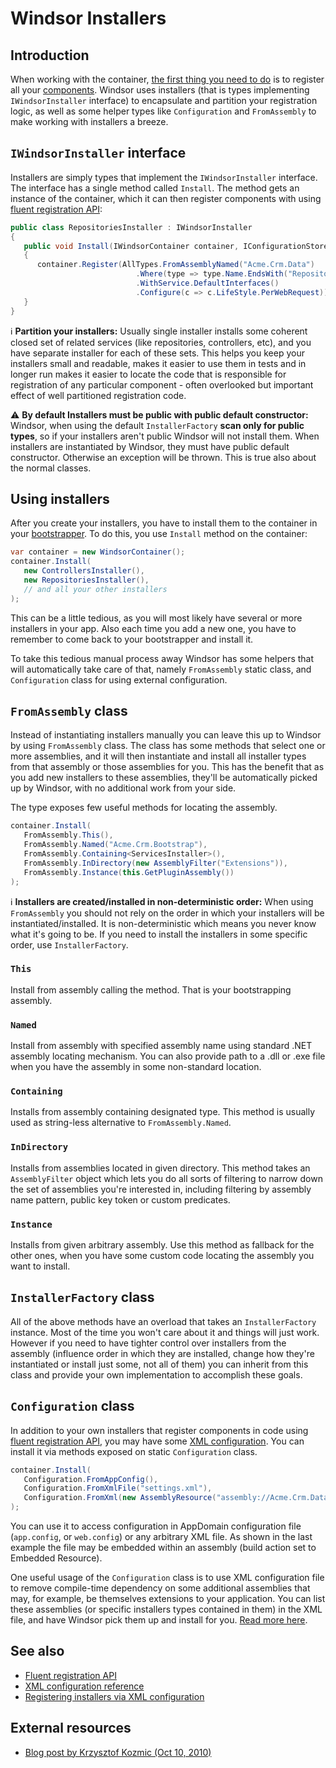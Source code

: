 # Windsor Installers

## Introduction

When working with the container, [the first thing you need to do](three-calls-pattern.md#call-one-bootstrapper) is to register all your [components](services-and-components.md). Windsor uses installers (that is types implementing `IWindsorInstaller` interface) to encapsulate and partition your registration logic, as well as some helper types like `Configuration` and `FromAssembly` to make working with installers a breeze.

## `IWindsorInstaller` interface

Installers are simply types that implement the `IWindsorInstaller` interface. The interface has a single method called `Install`. The method gets an instance of the container, which it can then register components with using [fluent registration API](fluent-registration-api.md):

```csharp
public class RepositoriesInstaller : IWindsorInstaller
{
   public void Install(IWindsorContainer container, IConfigurationStore store)
   {
      container.Register(AllTypes.FromAssemblyNamed("Acme.Crm.Data")
                            .Where(type => type.Name.EndsWith("Repository"))
                            .WithService.DefaultInterfaces()
                            .Configure(c => c.LifeStyle.PerWebRequest));
   }
}
```

:information_source: **Partition your installers:** Usually single installer installs some coherent closed set of related services (like repositories, controllers, etc), and you have separate installer for each of these sets. This helps you keep your installers small and readable, makes it easier to use them in tests and in longer run makes it easier to locate the code that is responsible for registration of any particular component - often overlooked but important effect of well partitioned registration code.

:warning: **By default Installers must be public with public default constructor:** Windsor, when using the default `InstallerFactory` **scan only for public types**, so if your installers aren't public Windsor will not install them. When installers are instantiated by Windsor, they must have public default constructor. Otherwise an exception will be thrown. This is true also about the normal classes.

## Using installers

After you create your installers, you have to install them to the container in your [bootstrapper](three-calls-pattern.md#call-one-bootstrapper). To do this, you use `Install` method on the container:

```csharp
var container = new WindsorContainer();
container.Install(
   new ControllersInstaller(),
   new RepositoriesInstaller(),
   // and all your other installers
);
```

This can be a little tedious, as you will most likely have several or more installers in your app. Also each time you add a new one, you have to remember to come back to your bootstrapper and install it.

To take this tedious manual process away Windsor has some helpers that will automatically take care of that, namely `FromAssembly` static class, and `Configuration` class for using external configuration.

## `FromAssembly` class

Instead of instantiating installers manually you can leave this up to Windsor by using `FromAssembly` class. The class has some methods that select one or more assemblies, and it will then instantiate and install all installer types from that assembly or those assemblies for you. This has the benefit that as you add new installers to these assemblies, they'll be automatically picked up by Windsor, with no additional work from your side.

The type exposes few useful methods for locating the assembly.

```csharp
container.Install(
   FromAssembly.This(),
   FromAssembly.Named("Acme.Crm.Bootstrap"),
   FromAssembly.Containing<ServicesInstaller>(),
   FromAssembly.InDirectory(new AssemblyFilter("Extensions")),
   FromAssembly.Instance(this.GetPluginAssembly())
);
```

:information_source: **Installers are created/installed in non-deterministic order:** When using `FromAssembly` you should not rely on the order in which your installers will be instantiated/installed. It is non-deterministic which means you never know what it's going to be. If you need to install the installers in some specific order, use `InstallerFactory`.

### `This`

Install from assembly calling the method. That is your bootstrapping assembly.

### `Named`

Install from assembly with specified assembly name using standard .NET assembly locating mechanism. You can also provide path to a .dll or .exe file when you have the assembly in some non-standard location.

### `Containing`

Installs from assembly containing designated type. This method is usually used as string-less alternative to `FromAssembly.Named`.

### `InDirectory`

Installs from assemblies located in given directory. This method takes an `AssemblyFilter` object which lets you do all sorts of filtering to narrow down the set of assemblies you're interested in, including filtering by assembly name pattern, public key token or custom predicates.

### `Instance`

Installs from given arbitrary assembly. Use this method as fallback for the other ones, when you have some custom code locating the assembly you want to install.

## `InstallerFactory` class

All of the above methods have an overload that takes an `InstallerFactory` instance. Most of the time you won't care about it and things will just work. However if you need to have tighter control over installers from the assembly (influence order in which they are installed, change how they're instantiated or install just some, not all of them) you can inherit from this class and provide your own implementation to accomplish these goals.

## `Configuration` class

In addition to your own installers that register components in code using [fluent registration API](fluent-registration-api.md), you may have some [XML configuration](xml-registration-reference.md). You can install it via methods exposed on static `Configuration` class.

```csharp
container.Install(
   Configuration.FromAppConfig(),
   Configuration.FromXmlFile("settings.xml"),
   Configuration.FromXml(new AssemblyResource("assembly://Acme.Crm.Data/Configuration/services.xml"))
);
```

You can use it to access configuration in AppDomain configuration file (`app.config`, or `web.config`) or any arbitrary XML file. As shown in the last example the file may be embedded within an assembly (build action set to Embedded Resource).

One useful usage of the `Configuration` class is to use XML configuration file to remove compile-time dependency on some additional assemblies that may, for example, be themselves extensions to your application. You can list these assemblies (or specific installers types contained in them) in the XML file, and have Windsor pick them up and install for you. [Read more here](registering-installers.md).

## See also

* [Fluent registration API](fluent-registration-api.md)
* [XML configuration reference](xml-registration-reference.md)
* [Registering installers via XML configuration](registering-installers.md)

## External resources

* [Blog post by Krzysztof Kozmic (Oct 10, 2010)](http://kozmic.pl/2010/08/10/ioc-patterns-ndash-partitioning-registration/)
